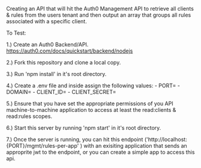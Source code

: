 Creating an API that will hit the Auth0 Management API to retrieve all clients & rules from the users tenant and then output an array that groups all rules associated with a specific client.

To Test:

1.) Create an Auth0 Backend/API. https://auth0.com/docs/quickstart/backend/nodejs

2.) Fork this repository and clone a local copy.

3.) Run 'npm install' in it's root directory. 

4.) Create a .env file and inside assign the following values:
    - PORT=
    - DOMAIN=
    - CLIENT_ID=
    - CLIENT_SECRET=

5.) Ensure that you have set the appropriate permissions of you API machine-to-machine application to access at least the read:clients & read:rules scopes. 

6.) Start this server by running 'npm start' in it's root directory.

7.) Once the server is running, you can hit this endpoint ('http://localhost:{PORT}/mgmt/rules-per-app' ) with an exisiting application that sends an approprite jwt to the endpoint, or you can create a simple app to access this api.   